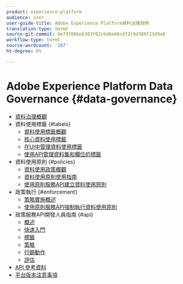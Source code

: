 ```yaml
---
product: experience-platform
audience: user
user-guide-title: Adobe Experience Platform資料治理說明
translation-type: tm+mt
source-git-commit: de79706be6303f82c6d0e68cdf2c9d389f23d9a8
workflow-type: tm+mt
source-wordcount: '107'
ht-degree: 6%

---
```



# Adobe Experience Platform Data Governance {#data-governance}

* [資料治理概觀](home.md)
* 資料使用標籤 {#labels}
   * [資料使用標籤概觀](labels/overview.md)
   * [核心資料使用標籤](labels/reference.md)
   * [在UI中管理資料使用標籤](labels/user-guide.md)
   * [使用API管理資料集和欄位的標籤](labels/dataset-api.md)
* 資料使用原則 {#policies}
   * [資料使用政策概觀](policies/overview.md)
   * [資料使用原則使用指南](policies/user-guide.md)
   * [使用原則服務API建立資料使用原則](policies/create.md)
* 政策執行 {#enforcement}
   * [策略實施概述](enforcement/overview.md)
   * [使用原則服務API強制執行資料使用原則](enforcement/api-enforcement.md)
* 政策服務API開發人員指南 {#api}
   * [概述](api/overview.md)
   * [快速入門](api/getting-started.md)
   * [標籤](api/labels.md)
   * [策略](api/policies.md)
   * [行銷動作](api/marketing-actions.md)
   * [評估](api/evaluation.md)
* [API 參考資料](https://www.adobe.io/apis/experienceplatform/home/api-reference.html#!acpdr/swagger-specs/dule-policy-service.yaml)
* [平台版本注意事項](https://www.adobe.com/go/platform-release-notes-en)